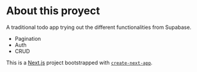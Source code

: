 <h1>About this proyect</h1>

A traditional todo app trying out the different functionalities from Supabase.

<ul>
  <li>Pagination</li>
  <li>Auth</li>
  <li>CRUD</li>
</ul>

<span>This is a [Next.js](https://nextjs.org/) project bootstrapped with [`create-next-app`](https://github.com/vercel/next.js/tree/canary/packages/create-next-app).</span>


